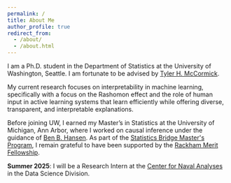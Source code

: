 ```yaml
---
permalink: /
title: About Me
author_profile: true
redirect_from: 
  - /about/
  - /about.html
---
```


I am a Ph.D. student in the Department of Statistics at the University of Washington, Seattle. I am fortunate to be advised by [Tyler H. McCormick](https://thmccormick.github.io/).

My current research focuses on interpretability in machine learning, specifically with a focus on the Rashomon effect and the role of human input in active learning systems that learn efficiently while offering diverse, transparent, and interpretable explanations.

Before joining UW, I earned my Master’s in Statistics at the University of Michigan, Ann Arbor, where I worked on causal inference under the guidance of [Ben B. Hansen](https://lsa.umich.edu/stats/people/faculty/bbh.html). As part of the [Statistics Bridge Master's Program](https://lsa.umich.edu/stats/masters_students/mastersprograms/bridge-stats-masters-program.html), I remain grateful to have been supported by the [Rackham Merit Fellowship](https://rackham.umich.edu/funding/rackham-merit-fellowship-program/).

**Summer 2025**: I will be a Research Intern at the [Center for Naval Analyses](https://www.cna.org/) in the Data Science Division.

